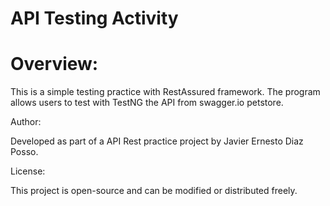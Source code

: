 # API Testing Activity

# Overview:

This is a simple testing practice with RestAssured framework. The program allows users to test with TestNG the API from swagger.io petstore.

Author:

Developed as part of a API Rest practice project by Javier Ernesto Diaz Posso.

License:

This project is open-source and can be modified or distributed freely.
